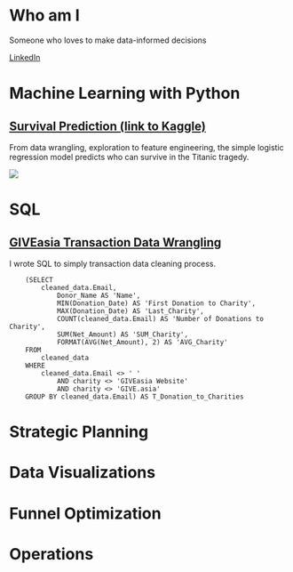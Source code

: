 # Who am I

Someone who loves to make data-informed decisions 

[LinkedIn](https://www.linkedin.com/in/lukehcliu/)

# Machine Learning with Python

## [Survival Prediction (link to Kaggle)](https://www.kaggle.com/skywalkerhc/titanic/machine-learning-for-survival-prediction-2)
From data wrangling, exploration to feature engineering, the simple logistic regression model predicts who can survive in the Titanic tragedy.

![](https://github.com/LukeHC/The-Quantitative-Decision/raw/master/Kaggle/Coefficient%20Est.png)

# SQL

## [GIVEasia Transaction Data Wrangling](https://github.com/LukeHC/The-Quantitative-Decision/tree/master/GIVEasia-transaction-data-wrangling)
I wrote SQL to simply transaction data cleaning process.
```
    (SELECT 
        cleaned_data.Email,
            Donor_Name AS 'Name',
            MIN(Donation_Date) AS 'First Donation to Charity',
            MAX(Donation_Date) AS 'Last_Charity',
            COUNT(cleaned_data.Email) AS 'Number of Donations to Charity',
            SUM(Net_Amount) AS 'SUM_Charity',
            FORMAT(AVG(Net_Amount), 2) AS 'AVG_Charity'
    FROM
        cleaned_data
    WHERE
        cleaned_data.Email <> ' '
            AND charity <> 'GIVEasia Website'
            AND charity <> 'GIVE.asia'
    GROUP BY cleaned_data.Email) AS T_Donation_to_Charities
```

# Strategic Planning

# Data Visualizations
 
# Funnel Optimization

# Operations



